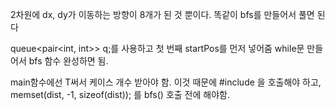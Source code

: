 2차원에 dx, dy가 이동하는 방향이 8개가 된 것 뿐이다. 
똑같이 bfs를 만들어서 풀면 된다

queue<pair<int, int>> q;를 사용하고 첫 번째 startPos를 먼저 넣어줌
while문 만들어서 bfs 함수 완성하면 됨.

main함수에선 T써서 케이스 개수 받아야 함.
이것 때문에 
#include <cstring>을 호출해야 하고, 
memset(dist, -1, sizeof(dist)); 를 bfs() 호출 전에 해야함.
